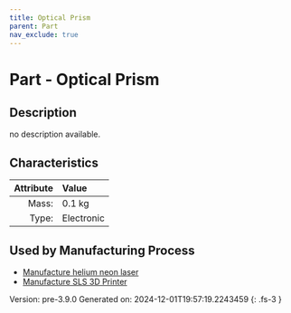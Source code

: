 ```yaml
---
title: Optical Prism
parent: Part
nav_exclude: true
---
```

# Part - Optical Prism

## Description
no description available.

## Characteristics

| Attribute      | Value |
|--------:|:------|
|Mass:|0.1 kg|
|Type:|Electronic|


## Used by Manufacturing Process

- [Manufacture helium neon laser](../process/manufacture-helium-neon-laser.html)
- [Manufacture SLS 3D Printer](../process/manufacture-sls-3d-printer.html)


Version: pre-3.9.0 Generated on: 2024-12-01T19:57:19.2243459
{: .fs-3 }

